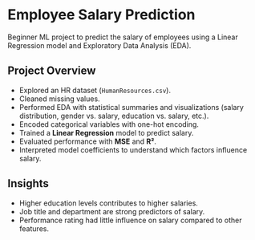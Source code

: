 # Employee Salary Prediction
 Beginner ML project to predict the salary of employees using a Linear Regression model and Exploratory Data Analysis (EDA).

 ## Project Overview  
- Explored an HR dataset (`HumanResources.csv`).  
- Cleaned missing values.  
- Performed EDA with statistical summaries and visualizations (salary distribution, gender vs. salary, education vs. salary, etc.).  
- Encoded categorical variables with one-hot encoding.  
- Trained a **Linear Regression** model to predict salary.  
- Evaluated performance with **MSE** and **R²**.  
- Interpreted model coefficients to understand which factors influence salary.  

## Insights  
- Higher education levels contributes to higher salaries.  
- Job title and department are strong predictors of salary.  
- Performance rating had little influence on salary compared to other features.
